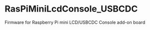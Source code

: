 RasPiMiniLcdConsole_USBCDC
==========================

Firmware for Raspberry Pi mini LCD/USBCDC Console add-on board
